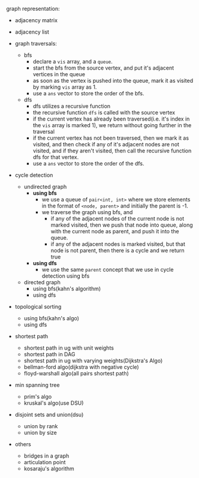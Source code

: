 graph representation:
- adjacency matrix
- adjacency list

- graph traversals:
	- bfs
		- declare a `vis` array, and a `queue`.
		- start the bfs from the source vertex, and put it's adjacent vertices in the queue
		- as soon as the vertex is pushed into the queue, mark it as visited by marking `vis` array as 1.
		- use a `ans` vector to store the order of the bfs.
	- dfs
		- dfs utilizes a recursive function 
		- the recursive function `dfs` is called with the source vertex
		- if the current vertex has already been traversed(i.e. it's index in the `vis` array is marked 1), we return without going further in the traversal
		- if the current vertex has not been traversed, then we mark it as visited, and then check if any of it's adjacent nodes are not visited, and if they aren't visited, then call the recursive function dfs for that vertex.
		- use a `ans` vector to store the order of the dfs.
	
- cycle detection
	- undirected graph
		- **using bfs**
			- we use a queue of `pair<int, int>` where we store elements in the format of `<node, parent>` and initially the parent is -1.
			- we traverse the graph using bfs, and
				- if any of the adjacent nodes of the current node is not marked visited, then we push that node into queue, along with the current node as parent, and push it into the queue.
				- if any of the adjacent nodes is marked visited, but that node is not parent, then there is a cycle and we return true
		- **using dfs**
			- we use the same `parent` concept that we use in cycle detection using bfs
	- directed graph
		- using bfs(kahn's algorithm)
		- using dfs
- topological sorting
	- using bfs(kahn's algo)
	- using dfs
- shortest path 
	- shortest path in ug with unit weights
	- shortest path in DAG
	- shortest path in ug with varying weights(Dijkstra's Algo)
	- bellman-ford algo(dijkstra with negative cycle)
	- floyd-warshall algo(all pairs shortest path)
- min spanning tree
	- prim's algo
	- kruskal's algo(use DSU)
- disjoint sets and union(dsu)
	- union by rank
	- union by size
- others
	- bridges in a graph
	- articulation point
	- kosaraju's algorithm